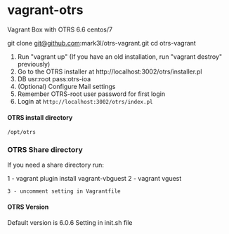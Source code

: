 vagrant-otrs
============

Vagrant Box with OTRS 6.6 centos/7 

git clone git@github.com:mark3l/otrs-vagrant.git
cd otrs-vagrant

1. Run "vagrant up" (If you have an old installation, run "vagrant destroy" previously)
2. Go to the OTRS installer at http://localhost:3002/otrs/installer.pl
3. DB usr:root pass:otrs-ioa
4. (Optional) Configure Mail settings
5. Remember OTRS-root user password for first login
6. Login at `http://localhost:3002/otrs/index.pl`

#### OTRS install directory
```
/opt/otrs
```

### OTRS Share directory

If you need a share directory run: 

1 - vagrant plugin install vagrant-vbguest
2 - vagrant vguest

```
3 - uncomment setting in Vagrantfile
```

#### OTRS Version
Default version is 6.0.6
Setting in init.sh file 

